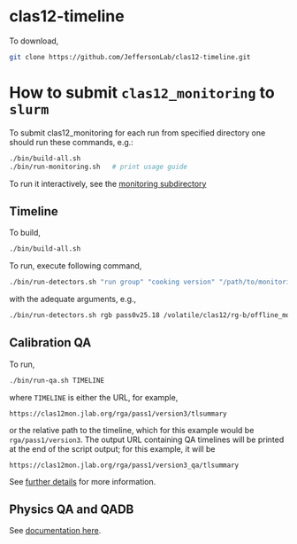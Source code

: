 # clas12-timeline

To download,
```bash
git clone https://github.com/JeffersonLab/clas12-timeline.git
```


# How to submit `clas12_monitoring` to `slurm`
To submit clas12_monitoring for each run from specified directory one should run these commands, e.g.:
```bash
./bin/build-all.sh
./bin/run-monitoring.sh   # print usage guide
```

To run it interactively, see the [monitoring subdirectory](monitoring)

##  Timeline
To build,
```bash
./bin/build-all.sh
```

To run, execute following command,

```bash
./bin/run-detectors.sh "run group" "cooking version" "/path/to/monitoring/files/""
```
with the adequate arguments, e.g.,
```bash
./bin/run-detectors.sh rgb pass0v25.18 /volatile/clas12/rg-b/offline_monitoring/pass0/v25.18/
```


## Calibration QA

To run,
```bash
./bin/run-qa.sh TIMELINE
```
where `TIMELINE` is either the URL, for example,
```
https://clas12mon.jlab.org/rga/pass1/version3/tlsummary
```
or the relative path to the timeline, which for this example would be `rga/pass1/version3`. The output
URL containing QA timelines will be printed at the end of the script output; for this example, it will be
```
https://clas12mon.jlab.org/rga/pass1/version3_qa/tlsummary
```

See [further details](qa-detectors/README.md) for more information.

## Physics QA and QADB

See [documentation here](qa-physics).



